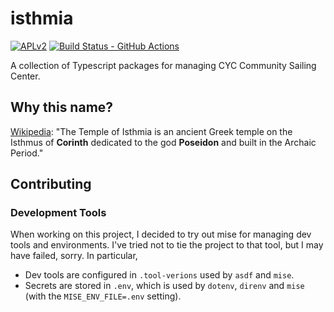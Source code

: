 # isthmia
[![APLv2][license-badge]][license]
[![Build Status - GitHub Actions][gha-badge]][gha-ci]

A collection of Typescript packages for managing CYC Community Sailing Center.

## Why this name?

[Wikipedia](https://en.wikipedia.org/wiki/Temple_of_Isthmia): "The Temple of Isthmia is an ancient Greek temple on the Isthmus of **Corinth** dedicated to the god **Poseidon** and built in
the Archaic Period."

## Contributing

### Development Tools

When working on this project, I decided to try out mise for managing dev tools and environments.  I've tried not to tie the project to that tool, but I may have failed, sorry. In particular,

* Dev tools are configured in `.tool-verions` used by `asdf` and `mise`.
* Secrets are stored in `.env`, which is used by `dotenv`, `direnv` and `mise` (with the `MISE_ENV_FILE=.env` setting).

[license-badge]: https://img.shields.io/badge/license-APLv2-blue.svg
[license]: https://github.com/ungood/clubspot-sdk/blob/main/LICENSE
[gha-badge]: https://github.com/ungood/clubspot-sdk/actions/workflows/nodejs.yml/badge.svg
[gha-ci]: https://github.com/ungood/clubspot-sdk/actions/workflows/nodejs.yml
